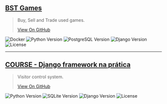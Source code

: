## [BST Games](https://github.com/lucasazevedo/bstgames)

> Buy, Sell and Trade used games.
>
> [View On GitHub](https://github.com/lucasazevedo/bstgames)

![Docker](https://img.shields.io/badge/docker-%230db7ed.svg?style=for-the-badge&logo=docker&logoColor=white)
![Python Version](https://img.shields.io/badge/python-3.8.12-blue)
![PostgreSQL Version](https://img.shields.io/badge/postgres-13.5-blue)
![Django Version](https://img.shields.io/badge/django-3.2.6-blue)
![License](https://img.shields.io/badge/license-MIT-green)

<hr>

## [COURSE - Django framework na prática](https://github.com/lucasazevedo/visitor-control)

> Visitor control system.
> 
> [View On GitHub](https://github.com/lucasazevedo/visitor-control)

![Python Version](https://img.shields.io/badge/python-3.8.10-blue)
![SQLite Version](https://img.shields.io/badge/sqlite-3.x-blue)
![Django Version](https://img.shields.io/badge/django-3.2.10-blue)
![License](https://img.shields.io/badge/license-MIT-green)
